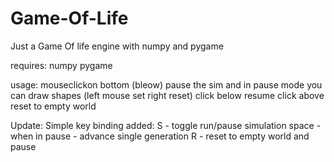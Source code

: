 # Game-Of-Life
Just a Game Of life engine with numpy and pygame

requires:
numpy
pygame

usage:
mouseclickon bottom (bleow) pause the sim and in pause mode you can draw shapes (left mouse set right reset)
click below resume
click above reset to empty world

Update:
Simple key binding added:
S - toggle run/pause simulation
space - when in pause - advance single generation
R - reset to empty world and pause 

